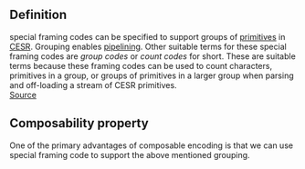 ## Definition
special framing codes can be specified to support groups of [primitives](term_primitives) in [CESR](term_composable-event-streaming-representation). Grouping enables [pipelining](term_pipelining). Other suitable terms for these special framing codes are _group codes_ or _count codes_ for short. These are suitable terms because these framing codes can be used to count characters, primitives in a group, or groups of primitives in a larger group when parsing and off-loading a stream of CESR primitives.\
[Source](https://github.com/WebOfTrust/ietf-cesr/blob/main/draft-ssmith-cesr.md#count-group-or-framing-codes)

## Composability property
One of the primary advantages of composable encoding is that we can use special framing code to support the above mentioned grouping.

